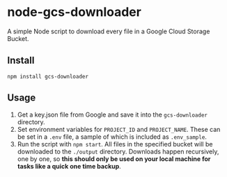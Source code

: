# node-gcs-downloader
A simple Node script to download every file in a Google Cloud Storage Bucket.


## Install

`npm install gcs-downloader`

## Usage

1. Get a key.json file from Google and save it into the `gcs-downloader` directory.
2. Set environment variables for `PROJECT_ID` and `PROJECT_NAME`. These can be set in a `.env` file, a sample of which is included as `.env_sample`.
3. Run the script with `npm start`. All files in the specified bucket will be downloaded to the `./output` directory. Downloads happen recursively, one by one, so **this should only be used on your local machine for tasks like a quick one time backup**.
